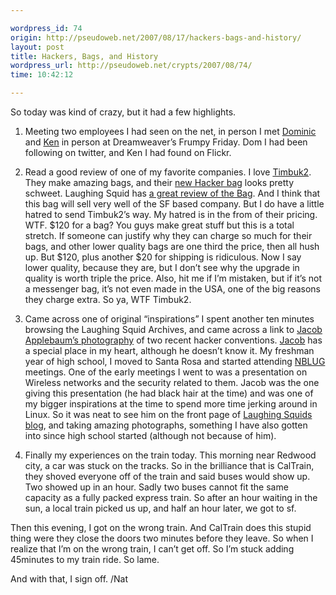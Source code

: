 ```yaml
---

wordpress_id: 74
origin: http://pseudoweb.net/2007/08/17/hackers-bags-and-history/
layout: post
title: Hackers, Bags, and History
wordpress_url: http://pseudoweb.net/crypts/2007/08/74/
time: 10:42:12

---
```

So today was kind of crazy,  but it had a few highlights.

1. Meeting two employees I had seen on the net, in person
I met <a href="http://twitter.com/dom">Dominic</a> and <a href="http://www.flickr.com/people/kestelnon/">Ken</a> in person at Dreamweaver’s Frumpy Friday. Dom I had been following on twitter, and Ken I had found on Flickr.

2. Read a good review of one of my favorite companies.
I love <a href="http://www.timbuk2.com/tb2/retail/">Timbuk2</a>. They make amazing bags, and their <a href="http://www.timbuk2.com/tb2/products/hacker">new Hacker bag</a> looks pretty schweet. Laughing Squid has <a href="http://laughingsquid.com/timbuk2-hacker-bag-the-ultimate-vertical-laptop-bag/">a great review of the Bag</a>. And I think that this bag will sell very well of the SF based company.<!--more-->
But I do have a little hatred to send Timbuk2’s way. My hatred is in the from of their pricing. WTF. $120 for a bag? You guys make great stuff but this is a total stretch. If someone can justify why they can charge so much for their bags, and other lower quality bags are one third the price, then all hush up. But $120, plus another $20 for shipping is ridiculous. Now I say lower quality, because they are, but I don’t see why the upgrade in quality is worth triple the price. Also, hit me if I’m mistaken, but if it’s not a messenger bag, it’s not even made in the USA, one of the big reasons they charge extra. So ya, WTF Timbuk2.

3. Came across one of original “inspirations”
I spent another ten minutes browsing the Laughing Squid Archives, and came across a link to <a href="http://laughingsquid.com/chaos-communication-camp-2007-photos/">Jacob Applebaum’s photography</a> of two recent hacker conventions. <a href="http://appelbaum.net/">Jacob</a> has a special place in my heart, although he doesn’t know it. My freshman year of high school, I moved to Santa Rosa and started attending <a href="http://nblug.org/">NBLUG</a> meetings. One of the early meetings I went to was a presentation on Wireless networks and the security related to them. Jacob was the one giving this presentation (he had black hair at the time) and was one of my bigger inspirations at the time to spend more time jerking around in Linux. So it was neat to see him on the front page of <a href="http://laughingsquid.com/">Laughing Squids blog</a>, and taking amazing photographs, something I have also gotten into since high school started (although not because of him).

4. Finally my experiences on the train today.
This morning near Redwood city, a car was stuck on the tracks. So in the brilliance that is CalTrain, they shoved everyone off of the train and said buses would show up. Two showed up in an hour. Sadly two buses cannot fit the same capacity as a fully packed express train. So after an hour waiting in the sun, a local train picked us up, and half an hour later, we got to sf.

Then this evening, I got on the wrong train. And CalTrain does this stupid thing were they close the doors two minutes before they leave. So when I realize that I’m on the wrong train, I can’t get off. So I’m stuck adding 45minutes to my train ride. So lame.

And with that, I sign off.
/Nat
